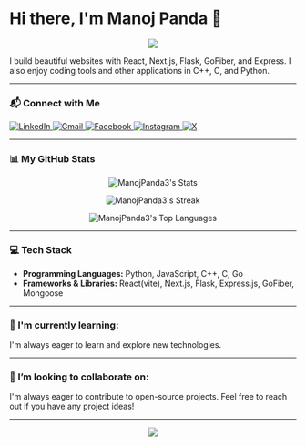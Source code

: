 # Hi there, I'm Manoj Panda 👋

<p align="center">
  <a href="https://github.com/ManojPanda3">
    <img src="https://capsule-render.vercel.app/api?type=waving&color=auto&height=200§ion=header&text=Manoj%20Panda&fontSize=90" />
  </a>
</p>

I build beautiful websites with React, Next.js, Flask, GoFiber, and Express. I also enjoy coding tools and other applications in C++, C, and Python.

---

### 📬 Connect with Me

<p align="left">
  <a href="https://www.linkedin.com/in/manoj-panda-3a79452b0/">
    <img src="https://img.shields.io/badge/LinkedIn-0077B5?style=for-the-badge&logo=linkedin&logoColor=white" alt="LinkedIn"/>
  </a>
  <a href="mailto:manojpandawork@gmail.com">
    <img src="https://img.shields.io/badge/Gmail-D14836?style=for-the-badge&logo=gmail&logoColor=white" alt="Gmail"/>
  </a>
  <a href="https://t.co/mXRhxWtI5z">
    <img src="https://img.shields.io/badge/Facebook-1877F2?style=for-the-badge&logo=facebook&logoColor=white" alt="Facebook"/>
  </a>
  <a href="https://www.instagram.com/manojpanda_25/">
    <img src="https://img.shields.io/badge/Instagram-E4405F?style=for-the-badge&logo=instagram&logoColor=white" alt="Instagram"/>
  </a>
  <a href="https://twitter.com/manoj76233">
    <img src="https://img.shields.io/badge/X-000000?style=for-the-badge&logo=x&logoColor=white" alt="X"/>
  </a>
</p>

---

### 📊 My GitHub Stats

<div align="center">
  
![ManojPanda3's Stats](https://github-readme-stats.vercel.app/api?username=ManojPanda3&theme=dracula&show_icons=true&hide_border=false&count_private=true)

![ManojPanda3's Streak](https://github-readme-streak-stats.herokuapp.com/?user=ManojPanda3&theme=dracula&hide_border=false)

![ManojPanda3's Top Languages](https://github-readme-stats.vercel.app/api/top-langs/?username=ManojPanda3&theme=dracula&show_icons=true&hide_border=false&layout=compact)
</div>

---

### 💻 Tech Stack

- **Programming Languages:** Python, JavaScript, C++, C, Go
- **Frameworks & Libraries:** React(vite), Next.js, Flask, Express.js, GoFiber, Mongoose

---

### 🌱 I'm currently learning:

I'm always eager to learn and explore new technologies.

---

### 👯 I’m looking to collaborate on:

I'm always eager to contribute to open-source projects. Feel free to reach out if you have any project ideas!

---

<p align="center">
  <img src="https://capsule-render.vercel.app/api?type=waving&color=auto&height=150§ion=footer" />
</p>
